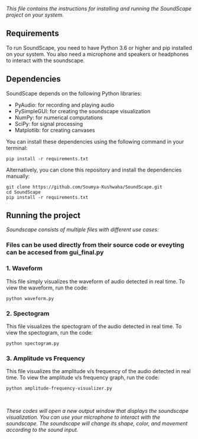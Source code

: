 *This file contains the instructions for installing and running the SoundScape project on your system.*

## Requirements
To run SoundScape, you need to have Python 3.6 or higher and pip installed on your system. You also need a microphone and speakers or headphones to interact with the soundscape.

## Dependencies
SoundScape depends on the following Python libraries:

- PyAudio: for recording and playing audio
- PySimpleGUI: for creating the soundscape visualization
- NumPy: for numerical computations
- SciPy: for signal processing
- Matplotlib: for creating canvases

You can install these dependencies using the following command in your terminal:
```
pip install -r requirements.txt
```

Alternatively, you can clone this repository and install the dependencies manually:
```
git clone https://github.com/Soumya-Kushwaha/SoundScape.git
cd SoundScape
pip install -r requirements.txt
```

## Running the project
*Soundscape consists of multiple files with different use cases:*

### Files can be used directly from their source code or eveyting can be accesed from gui_final.py

### 1. Waveform
This file simply visualizes the waveform of audio detected in real time. To view the waveform, run the code:
```
python waveform.py
```

### 2. Spectogram
This file visualizes the spectogram of the audio detected in real time. To view the spectogram, run the code:
```
python spectogram.py
```

### 3. Amplitude vs Frequency
This file visualizes the amplitude v/s frequency of the audio detected in real time. To view the amplitude v/s frequency graph, run the code:
```
python amplitude-frequency-visualizer.py
```

<br>

*These codes will open a new output window that displays the soundscape visualization. You can use your microphone to interact with the soundscape. The soundscape will change its shape, color, and movement according to the sound input.*
